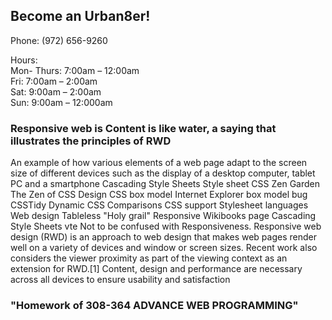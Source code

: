 ## Become an Urban8er!
Phone: (972) 656-9260

Hours:<br>
Mon- Thurs: 7:00am – 12:00am<br>
Fri: 7:00am – 2:00am<br>
Sat: 9:00am – 2:00am<br>
Sun: 9:00am – 12:000am<br>
 
### Responsive web is Content is like water, a saying that illustrates the principles of RWD

An example of how various elements of a web page adapt to the screen size of different devices such as the display of a desktop computer, tablet PC and a smartphone
Cascading Style Sheets
Style sheet
CSS Zen Garden The Zen of CSS Design
CSS box model Internet Explorer box model bug
CSSTidy Dynamic CSS
Comparisons
CSS support Stylesheet languages
Web design
Tableless "Holy grail" Responsive
Wikibooks page Cascading Style Sheets
vte
Not to be confused with Responsiveness.
Responsive web design (RWD) is an approach to web design that makes web pages render well on a variety of devices and window or screen sizes. Recent work also considers the viewer proximity as part of the viewing context as an extension for RWD.[1] Content, design and performance are necessary across all devices to ensure usability and satisfaction

### "Homework of 308-364 ADVANCE WEB PROGRAMMING"
